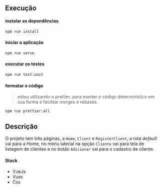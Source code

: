
## Execução

#### instalar as dependências
```console
npm run install
```

#### iniciar a aplicação
```console
npm run serve 
```

#### executar os testes
```console
npm run test:unit
```

#### formatar o código
> estou utilizando o prettier, para manter o código determinístico em sua forma e facilitar merges e rebases.
``` console
npm run prettier:all
```

## Descrição
O projeto tem três páginas, a `Home`, `Client` e `RegisterClient`, a rota _default_ vai para a Home,  no menu laterial na opção `Cliente` vai para tela de listagem de clientes e no botão `Adicionar` vai para o cadastro de cliente.


#### Stack
- VueJs
- Vuex
- Css



